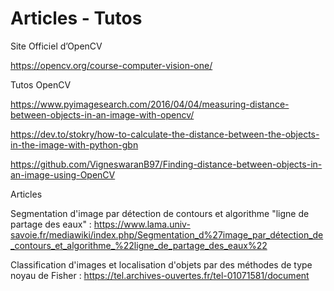 # Articles - Tutos

Site Officiel d’OpenCV

https://opencv.org/course-computer-vision-one/

Tutos OpenCV

https://www.pyimagesearch.com/2016/04/04/measuring-distance-between-objects-in-an-image-with-opencv/

https://dev.to/stokry/how-to-calculate-the-distance-between-the-objects-in-the-image-with-python-gbn

https://github.com/VigneswaranB97/Finding-distance-between-objects-in-an-image-using-OpenCV

Articles

Segmentation d'image par détection de contours et algorithme "ligne de partage des eaux" : https://www.lama.univ-savoie.fr/mediawiki/index.php/Segmentation_d%27image_par_détection_de_contours_et_algorithme_%22ligne_de_partage_des_eaux%22

Classification d'images et localisation d'objets par des méthodes de type noyau de Fisher : https://tel.archives-ouvertes.fr/tel-01071581/document




